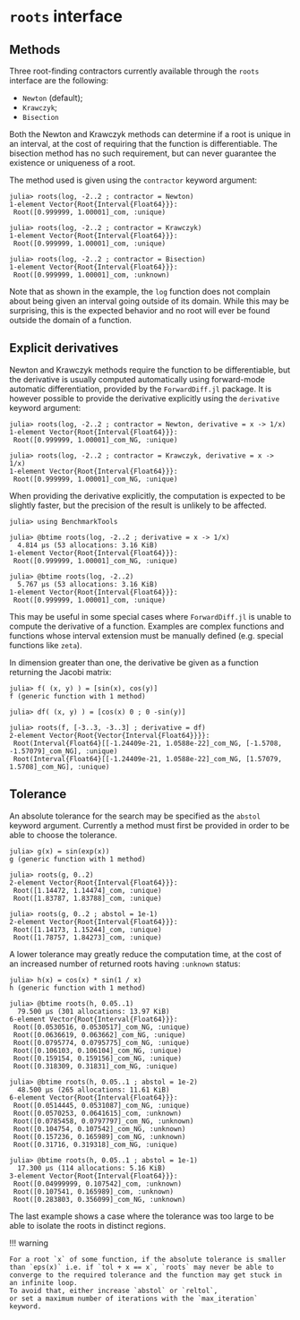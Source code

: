 # `roots` interface

## Methods

Three root-finding contractors currently available through the `roots` interface are the following:
  - `Newton` (default);
  - `Krawczyk`;
  - `Bisection`

Both the Newton and Krawczyk methods can determine if a root is unique in an interval, at the cost of requiring that the function is differentiable. The bisection method has no such requirement, but can never guarantee the existence or uniqueness of a root.

The method used is given using the `contractor` keyword argument:

```julia-repl
julia> roots(log, -2..2 ; contractor = Newton)
1-element Vector{Root{Interval{Float64}}}:
 Root([0.999999, 1.00001]_com, :unique)

julia> roots(log, -2..2 ; contractor = Krawczyk)
1-element Vector{Root{Interval{Float64}}}:
 Root([0.999999, 1.00001]_com, :unique)

julia> roots(log, -2..2 ; contractor = Bisection)
1-element Vector{Root{Interval{Float64}}}:
 Root([0.999999, 1.00001]_com, :unknown)
```

Note that as shown in the example, the `log` function does not complain about being given an interval going outside of its domain. While this may be surprising, this is the expected behavior and no root will ever be found outside the domain of a function.

## Explicit derivatives

Newton and Krawczyk methods require the function to be differentiable, but the derivative is usually computed automatically using forward-mode automatic differentiation, provided by the `ForwardDiff.jl` package. It is however possible to provide the derivative explicitly using the `derivative` keyword argument:

```julia-repl
julia> roots(log, -2..2 ; contractor = Newton, derivative = x -> 1/x)
1-element Vector{Root{Interval{Float64}}}:
 Root([0.999999, 1.00001]_com_NG, :unique)

julia> roots(log, -2..2 ; contractor = Krawczyk, derivative = x -> 1/x)
1-element Vector{Root{Interval{Float64}}}:
 Root([0.999999, 1.00001]_com_NG, :unique)
```

When providing the derivative explicitly, the computation is expected to be slightly faster, but the precision of the result is unlikely to be affected.

```julia-repl
julia> using BenchmarkTools

julia> @btime roots(log, -2..2 ; derivative = x -> 1/x)
  4.814 μs (53 allocations: 3.16 KiB)
1-element Vector{Root{Interval{Float64}}}:
 Root([0.999999, 1.00001]_com_NG, :unique)

julia> @btime roots(log, -2..2)
  5.767 μs (53 allocations: 3.16 KiB)
1-element Vector{Root{Interval{Float64}}}:
 Root([0.999999, 1.00001]_com, :unique)
```

This may be useful in some special cases where `ForwardDiff.jl` is unable to compute the derivative of a function. Examples are complex functions and functions whose interval extension must be manually defined (e.g. special functions like `zeta`).

In dimension greater than one, the derivative be given as a function returning the Jacobi matrix:

```julia-repl
julia> f( (x, y) ) = [sin(x), cos(y)]
f (generic function with 1 method)

julia> df( (x, y) ) = [cos(x) 0 ; 0 -sin(y)]

julia> roots(f, [-3..3, -3..3] ; derivative = df)
2-element Vector{Root{Vector{Interval{Float64}}}}:
 Root(Interval{Float64}[[-1.24409e-21, 1.0588e-22]_com_NG, [-1.5708, -1.57079]_com_NG], :unique)
 Root(Interval{Float64}[[-1.24409e-21, 1.0588e-22]_com_NG, [1.57079, 1.5708]_com_NG], :unique)
```

## Tolerance

An absolute tolerance for the search may be specified as the `abstol` keyword argument.
Currently a method must first be provided in order to be able to choose the tolerance.

```julia-repl
julia> g(x) = sin(exp(x))
g (generic function with 1 method)

julia> roots(g, 0..2)
2-element Vector{Root{Interval{Float64}}}:
 Root([1.14472, 1.14474]_com, :unique)
 Root([1.83787, 1.83788]_com, :unique)

julia> roots(g, 0..2 ; abstol = 1e-1)
2-element Vector{Root{Interval{Float64}}}:
 Root([1.14173, 1.15244]_com, :unique)
 Root([1.78757, 1.84273]_com, :unique)
```

A lower tolerance may greatly reduce the computation time, at the cost of an increased number of returned roots having `:unknown` status:

```julia-repl
julia> h(x) = cos(x) * sin(1 / x)
h (generic function with 1 method)

julia> @btime roots(h, 0.05..1)
  79.500 μs (301 allocations: 13.97 KiB)
6-element Vector{Root{Interval{Float64}}}:
 Root([0.0530516, 0.0530517]_com_NG, :unique)
 Root([0.0636619, 0.063662]_com_NG, :unique)
 Root([0.0795774, 0.0795775]_com_NG, :unique)
 Root([0.106103, 0.106104]_com_NG, :unique)
 Root([0.159154, 0.159156]_com_NG, :unique)
 Root([0.318309, 0.31831]_com_NG, :unique)

julia> @btime roots(h, 0.05..1 ; abstol = 1e-2)
  48.500 μs (265 allocations: 11.61 KiB)
6-element Vector{Root{Interval{Float64}}}:
 Root([0.0514445, 0.0531087]_com_NG, :unique)
 Root([0.0570253, 0.0641615]_com, :unknown)
 Root([0.0785458, 0.0797797]_com_NG, :unknown)
 Root([0.104754, 0.107542]_com_NG, :unknown)
 Root([0.157236, 0.165989]_com_NG, :unknown)
 Root([0.31716, 0.319318]_com_NG, :unique)

julia> @btime roots(h, 0.05..1 ; abstol = 1e-1)
  17.300 μs (114 allocations: 5.16 KiB)
3-element Vector{Root{Interval{Float64}}}:
 Root([0.04999999, 0.107542]_com, :unknown)
 Root([0.107541, 0.165989]_com, :unknown)
 Root([0.283803, 0.356099]_com_NG, :unknown)
```

The last example shows a case where the tolerance was too large to be able to isolate the roots in distinct regions.

!!! warning

    For a root `x` of some function, if the absolute tolerance is smaller than `eps(x)` i.e. if `tol + x == x`, `roots` may never be able to converge to the required tolerance and the function may get stuck in an infinite loop.
    To avoid that, either increase `abstol` or `reltol`,
    or set a maximum number of iterations with the `max_iteration` keyword.
